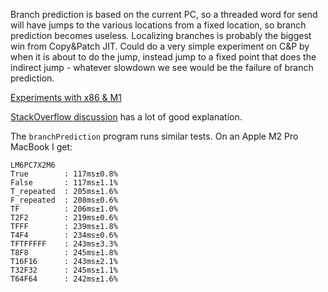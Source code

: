 
Branch prediction is based on the current PC, so a threaded word for send will have jumps to the various locations from a fixed location, so branch prediction becomes useless. Localizing branches is probably the biggest win from Copy&Patch JIT. Could do a very simple experiment on C&P by when it is about to do the jump, instead jump to a fixed point that does the indirect jump - whatever slowdown we see would be the failure of branch prediction.


[Experiments with x86 & M1](https://blog.cloudflare.com/branch-predictor/)

[StackOverflow discussion](https://stackoverflow.com/questions/11227809/why-is-processing-a-sorted-array-faster-than-processing-an-unsorted-array) has a lot of good explanation.

The `branchPrediction` program runs similar tests. On an Apple M2 Pro MacBook I get:
```
LM6PC7X2M6
True        : 117ms±0.8%
False       : 117ms±1.1%
T_repeated  : 205ms±1.6%
F_repeated  : 208ms±0.6%
TF          : 206ms±1.0%
T2F2        : 219ms±0.6%
TFFF        : 239ms±1.8%
T4F4        : 234ms±0.6%
TFTFFFFF    : 243ms±3.3%
T8F8        : 245ms±1.8%
T16F16      : 243ms±2.1%
T32F32      : 245ms±1.1%
T64F64      : 242ms±1.6%
```

